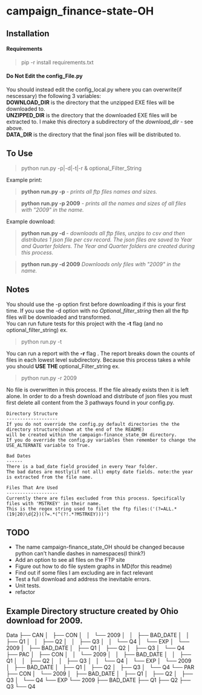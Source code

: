 campaign_finance-state-OH
=========================
Installation
------------

<h4>Requirements</h4>
<blockquote> pip -r install requirements.txt </blockquote>

<h4>Do Not Edit the config_File.py</h4>
You should  instead edit the config_local.py where you can overwrite(if nescessary) the following 3 variables:<br>
<b>DOWNLOAD_DIR</b> is the directory that the unzipped EXE files will be downloaded to.<br>
<b>UNZIPPED_DIR</b> is the directory that the downloaded EXE files will be extracted to. I make this directory a subdirectory of the <em>download_dir</em> - see above.<br>
<b>DATA_DIR</b> is the directory that the final json files will be distributed to.  




To Use 
------
<blockquote>python run.py -p<print>|-d<download>|-t<test>|-r<report> & optional_Filter_String</blockquote>

Example print:
<blockquote><b>python run.py -p</b> <i> - prints all ftp files names and sizes.</i></blockquote>

<blockquote><b>python run.py -p 2009</b> 
<i>- prints all the names and sizes of all files with "2009" in the name.</i></blockquote>


Example download:
<blockquote><b>python run.py -d </b><i> - downloads all ftp files, unzips to csv and then distributes 1 json file per csv record. The json files are saved to Year and Quarter folders. The Year and Quarter folders are created during this process.</i></blockquote>   
<blockquote><b>python run.py -d 2009</b><i>
Downloads only files with "2009" in the name.</i></blockquote> 

Notes
-----
You should use the -p option first before downloading if this is your first time. If you use the -d option with no <em>Optional_filter_string</em> then all the ftp files will be downloaded and transformed.   
You can run future tests for this project with the <b>-t</b> flag (and no optional_filter_string) ex.  
<blockquote> python run.py -t </blockquote>  
You can run a report with the <b>-r</b> flag . The report breaks down the counts of files in each lowest level subdirectory.  
Because this process takes a while you should <b>USE THE </b> optional_Filter_string ex.  
<blockquote> python run.py -r 2009 </blockquote>  
No file is overwritten in this process. If the file already exists then it is left alone. 
In order to do a fresh download and distribute of json files you must first delete all content from the 3 pathways found in your config.py.

    Directory Structure 
    -------------------
    If you do not override the config.py default directories the the directory structure(shown at the end of the README)
    will be created within the campaign-finance_state_OH directory.
    If you do override the config.py variables then remember to change the USE_ALTERNATE variable to True.

    Bad Dates
    ------
    There is a bad_date field provided in every Year folder.
    The bad dates are mostly(if not all) empty date fields. note:the year is extracted from the file name.

    Files That Are Used
    -------------------
    Currently there are files excluded from this process. Specifically files with 'MSTRKEY' in their name.
    This is the regex string used to filet the ftp files:('(?=ALL.*(19|20)\d{2})(?=.*(^(?!.*?MSTRKEY)))')

TODO
----
<ul>
<li>
The name campaign-finance_state_OH should be changed because python can't handle dashes in namespaces(I think?)
</li>
<li>Add an option to see all files on the FTP site</li>
<li>Figure out how to do file system graphs in MD(for this readme)</li>
<li>Find out if some files I am excluding are in fact relevant</li>
<li>Test a full download and address the inevitable errors.</li>
<li>Unit tests.</li>
<li>refactor</li>
</ul>


Example Directory structure created by Ohio download for 2009.
--------------------------------------------------------------

Data
├── CAN
│   ├── CON
│   │   └── 2009
│   │       ├── BAD_DATE
│   │       ├── Q1
│   │       ├── Q2
│   │       ├── Q3
│   │       └── Q4
│   └── EXP
│       └── 2009
│           ├── BAD_DATE
│           ├── Q1
│           ├── Q2
│           ├── Q3
│           └── Q4
├── PAC
│   ├── CON
│   │   └── 2009
│   │       ├── BAD_DATE
│   │       ├── Q1
│   │       ├── Q2
│   │       ├── Q3
│   │       └── Q4
│   └── EXP
│       └── 2009
│           ├── BAD_DATE
│           ├── Q1
│           ├── Q2
│           ├── Q3
│           └── Q4
└── PAR
    ├── CON
    │   └── 2009
    │       ├── BAD_DATE
    │       ├── Q1
    │       ├── Q2
    │       ├── Q3
    │       └── Q4
    └── EXP
        └── 2009
            ├── BAD_DATE
            ├── Q1
            ├── Q2
            ├── Q3
            └── Q4

